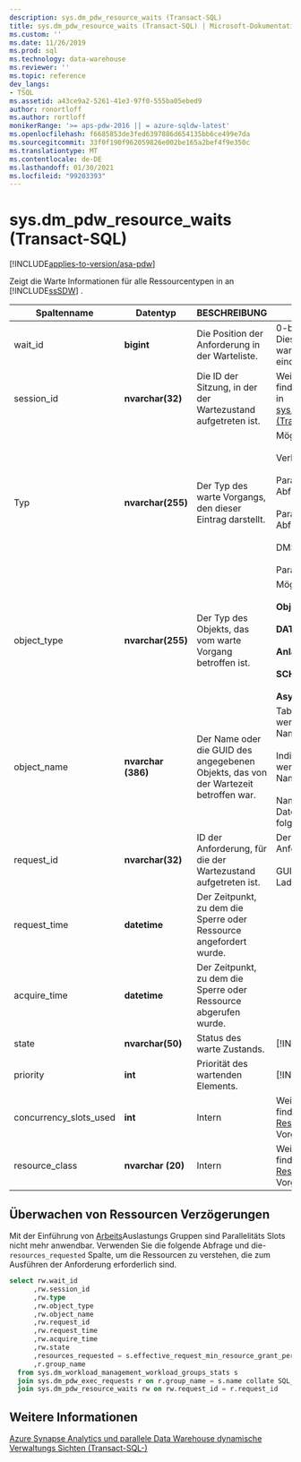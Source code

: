 ```yaml
---
description: sys.dm_pdw_resource_waits (Transact-SQL)
title: sys.dm_pdw_resource_waits (Transact-SQL) | Microsoft-Dokumentation
ms.custom: ''
ms.date: 11/26/2019
ms.prod: sql
ms.technology: data-warehouse
ms.reviewer: ''
ms.topic: reference
dev_langs:
- TSQL
ms.assetid: a43ce9a2-5261-41e3-97f0-555ba05ebed9
author: ronortloff
ms.author: rortloff
monikerRange: '>= aps-pdw-2016 || = azure-sqldw-latest'
ms.openlocfilehash: f6685853de3fed6397886d654135bb6ce499e7da
ms.sourcegitcommit: 33f0f190f962059826e002be165a2bef4f9e350c
ms.translationtype: MT
ms.contentlocale: de-DE
ms.lasthandoff: 01/30/2021
ms.locfileid: "99203393"
---
```

# <a name="sysdm_pdw_resource_waits-transact-sql"></a>sys.dm_pdw_resource_waits (Transact-SQL)
[!INCLUDE[applies-to-version/asa-pdw](../../includes/applies-to-version/asa-pdw.md)]

  Zeigt die Warte Informationen für alle Ressourcentypen in an [!INCLUDE[ssSDW](../../includes/sssdw-md.md)] .  
  
|Spaltenname|Datentyp|BESCHREIBUNG|Range|  
|-----------------|---------------|-----------------|-----------|  
|wait_id|**bigint**|Die Position der Anforderung in der Warteliste.|0-basierte Ordnungszahl. Dies ist nicht über alle warte Einträge hinweg eindeutig.|  
|session_id|**nvarchar(32)**|Die ID der Sitzung, in der der Wartezustand aufgetreten ist.|Weitere Informationen finden Sie unter session_id in [sys.dm_pdw_exec_sessions &#40;Transact-SQL-&#41;](../../relational-databases/system-dynamic-management-views/sys-dm-pdw-exec-sessions-transact-sql.md).|  
|Typ|**nvarchar(255)**|Der Typ des warte Vorgangs, den dieser Eintrag darstellt.|Mögliche Werte:<br /><br /> Verbindung<br /><br /> Parallelität für lokale Abfragen<br /><br /> Parallelität verteilter Abfragen<br /><br /> DMS-Parallelität<br /><br /> Parallelität der Sicherung|  
|object_type|**nvarchar(255)**|Der Typ des Objekts, das vom warte Vorgang betroffen ist.|Mögliche Werte:<br /><br /> **Objekt**<br /><br /> **DATABASE**<br /><br /> **Anlage**<br /><br /> **SCHEMA**<br /><br /> **Asyl**|  
|object_name|**nvarchar (386)**|Der Name oder die GUID des angegebenen Objekts, das von der Wartezeit betroffen war.|Tabellen und Sichten werden mit dreiteiligen Namen angezeigt.<br /><br /> Indizes und Statistiken werden mit vierteiligen Namen angezeigt.<br /><br /> Namen, Prinzipale und Datenbanken sind Zeichen folgen Namen.|  
|request_id|**nvarchar(32)**|ID der Anforderung, für die der Wartezustand aufgetreten ist.|Der QID-Bezeichner der Anforderung.<br /><br /> GUID-Bezeichner für Ladeanforderungen.|  
|request_time|**datetime**|Der Zeitpunkt, zu dem die Sperre oder Ressource angefordert wurde.||  
|acquire_time|**datetime**|Der Zeitpunkt, zu dem die Sperre oder Ressource abgerufen wurde.||  
|state|**nvarchar(50)**|Status des warte Zustands.|[!INCLUDE[ssInfoNA](../../includes/ssinfona-md.md)]|  
|priority|**int**|Priorität des wartenden Elements.|[!INCLUDE[ssInfoNA](../../includes/ssinfona-md.md)]|  
|concurrency_slots_used|**int**|Intern|Weitere Informationen finden Sie unter [Monitor Ressourcen-warte](#monitor-resource-waits) Vorgänge|  
|resource_class|**nvarchar (20)**|Intern |Weitere Informationen finden Sie unter [Monitor Ressourcen-warte](#monitor-resource-waits) Vorgänge|  
  
## <a name="monitor-resource-waits"></a>Überwachen von Ressourcen Verzögerungen 
Mit der Einführung von [Arbeits](/azure/sql-data-warehouse/sql-data-warehouse-workload-isolation)Auslastungs Gruppen sind Parallelitäts Slots nicht mehr anwendbar.  Verwenden Sie die folgende Abfrage und die- `resources_requested` Spalte, um die Ressourcen zu verstehen, die zum Ausführen der Anforderung erforderlich sind.

```sql
select rw.wait_id
      ,rw.session_id
      ,rw.type
      ,rw.object_type
      ,rw.object_name
      ,rw.request_id
      ,rw.request_time
      ,rw.acquire_time
      ,rw.state
      ,resources_requested = s.effective_request_min_resource_grant_percent
      ,r.group_name
  from sys.dm_workload_management_workload_groups_stats s
  join sys.dm_pdw_exec_requests r on r.group_name = s.name collate SQL_Latin1_General_CP1_CI_AS
  join sys.dm_pdw_resource_waits rw on rw.request_id = r.request_id
```

## <a name="see-also"></a>Weitere Informationen  
 [Azure Synapse Analytics und parallele Data Warehouse dynamische Verwaltungs Sichten &#40;Transact-SQL-&#41;](../../relational-databases/system-dynamic-management-views/sql-and-parallel-data-warehouse-dynamic-management-views.md)  
  
